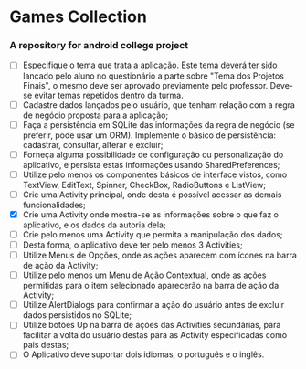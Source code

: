 # Games Collection
### A repository for android college project
- [ ] Especifique o tema que trata a aplicação. 
      Este tema deverá ter sido lançado pelo aluno no questionário a parte sobre "Tema dos Projetos Finais", 
      o mesmo deve ser aprovado previamente pelo professor. Deve-se evitar temas repetidos dentro da turma. 			               
- [ ] Cadastre dados lançados pelo usuário, que tenham relação com a regra de negócio proposta para a aplicação; 			                 
- [ ] Faça a persistência em SQLite das informações da regra de negócio (se preferir, pode usar um ORM).
      Implemente o básico de persistência: cadastrar, consultar, alterar e excluir; 			                    
- [ ] Forneça alguma possibilidade de configuração ou personalização do aplicativo, e persista estas informações usando SharedPreferences; 			                  
- [ ] Utilize pelo menos os componentes básicos de interface vistos, como TextView, EditText, Spinner, CheckBox, RadioButtons e ListView; 			                  
- [ ] Crie uma Activity principal, onde desta é possível acessar as demais funcionalidades;
- [x] Crie uma Activity onde mostra-se as informações sobre o que faz o aplicativo, e os dados da autoria dela; 			                    
- [ ] Crie pelo menos uma Activity que permita a manipulação dos dados;
- [ ] Desta forma, o aplicativo deve ter pelo menos 3 Activities; 	      
- [ ] Utilize Menus de Opções, onde as ações aparecem com ícones na barra de ação da Activity;
- [ ] Utilize pelo menos um Menu de Ação Contextual, onde as ações permitidas para o item selecionado aparecerão na barra de ação da Activity; 		        
- [ ] Utilize AlertDialogs para confirmar a ação do usuário antes de excluir dados persistidos no SQLite; 		      
- [ ] Utilize botões Up na barra de ações das Activities secundárias, para facilitar a volta do usuário destas para as Activity especificadas como pais destas; 		      
- [ ] O Aplicativo deve suportar dois idiomas, o português e o inglês. 		      
